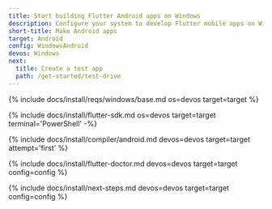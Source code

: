 ```yaml
---
title: Start building Flutter Android apps on Windows
description: Configure your system to develop Flutter mobile apps on Windows.
short-title: Make Android apps
target: Android
config: WindowsAndroid
devos: Windows
next:
  title: Create a test app
  path: /get-started/test-drive
---
```


{% include docs/install/reqs/windows/base.md os=devos target=target %}

{% include docs/install/flutter-sdk.md os=devos target=target terminal='PowerShell' -%}

{% include docs/install/compiler/android.md devos=devos target=target attempt='first' %}

{% include docs/install/flutter-doctor.md devos=devos target=target config=config %}

{% include docs/install/next-steps.md devos=devos target=target config=config %}
